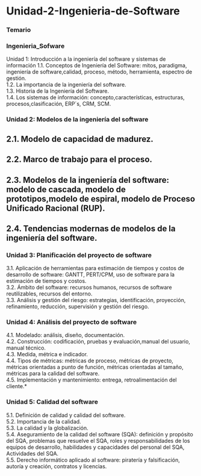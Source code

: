 # Unidad-2-Ingenieria-de-Software
<h3>Temario</h3>
<h3>Ingenieria_Sofware</h3>
Unidad 1: Introducción a la ingeniería del software y sistemas de información
1.1. Conceptos de Ingeniería del Software: mitos, paradigma, ingeniería de software,calidad, proceso, método, herramienta, espectro de gestión.
<br />
1.2. La importancia de la ingeniería del software.
<br />
1.3. Historia de la Ingeniería del Software.
<br />
1.4. Los sistemas de información: concepto,características, estructuras, procesos,clasificación, ERP´s, CRM, SCM.
<br />

<h3>Unidad 2: Modelos de la ingeniería del software</h3>
<h2>2.1. Modelo de capacidad de madurez.</h2>
<h2>2.2. Marco de trabajo para el proceso.</h2>
<h2>2.3. Modelos de la ingeniería del software: modelo de cascada, modelo de prototipos,modelo de espiral, modelo de Proceso Unificado Racional (RUP).</h2>
<h2>2.4. Tendencias modernas de modelos de la ingeniería del software.</h32
<br />

<h3>Unidad 3: Planificación del proyecto de software</h3>
3.1. Aplicación de herramientas para estimación de tiempos y costos de desarrollo de software: GANTT, PERT/CPM, uso de software para la estimación de tiempos y costos.
<br />
3.2. Ámbito del software: recursos humanos, recursos de software reutilizables, recursos del entorno.
<br />
3.3. Análisis y gestión del riesgo: estrategias, identificación, proyección, refinamiento, reducción, supervisión y gestión del riesgo.
<br />

<h3>Unidad 4: Análisis del proyecto de software</h3>
4.1. Modelado: análisis, diseño, documentación.
<br />
4.2. Construcción: codificación, pruebas y evaluación,manual del usuario, manual técnico.
<br />
4.3. Medida, métrica e indicador.
<br />
4.4. Tipos de métricas: métricas de proceso, métricas de proyecto, métricas orientadas a punto de función, métricas orientadas al tamaño, métricas para la calidad del software.
<br />
4.5. Implementación y mantenimiento: entrega, retroalimentación del cliente.*

<h3>Unidad 5: Calidad del software</h3>
5.1. Definición de calidad y calidad del software.
<br />
5.2. Importancia de la calidad.
<br />
5.3. La calidad y la globalización.
<br />
5.4. Aseguramiento de la calidad del software (SQA): definición y propósito del SQA, problemas que resuelve el SQA, roles y responsabilidades de los equipos de desarrollo, habilidades y capacidades del personal del SQA, Actividades del SQA.
<br />
5.5. Derecho informático aplicado al software: piratería y falsificación, autoría y creación, contratos y licencias.
